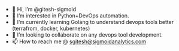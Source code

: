- 👋 Hi, I’m @gitesh-sigmoid
- 👀 I’m interested in Python+DevOps automation.
- 🌱 I’m currently learning Golang to understand devops tools better (terrafrom, docker, kubernetes)
- 💞️ I’m looking to collaborate on any devops tool development.
- 📫 How to reach me @ sgitesh@sigmoidanalytics.com

<!---
gitesh-sigmoid/gitesh-sigmoid is a ✨ special ✨ repository because its `README.md` (this file) appears on your GitHub profile.
You can click the Preview link to take a look at your changes.
--->

